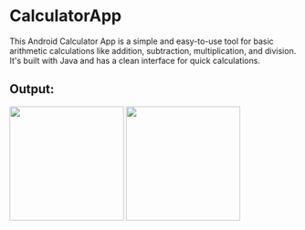 # CalculatorApp

This Android Calculator App is a simple and easy-to-use tool for basic arithmetic calculations like addition, subtraction, multiplication, and division. It's built with Java and has a clean interface for quick calculations.
<br/>
## Output:
<img width="200px" src="https://github.com/user-attachments/assets/cb00c3d1-cfa4-49ea-a702-f41e48bdc00b">
<img width="200px" src="https://github.com/user-attachments/assets/1d6a8207-0931-4882-90eb-119a3562fcdf">



